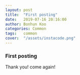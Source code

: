 ```yaml
---
layout: post
title:  "First posting"
date:   2019-07-16 20:16:00
author: Bonhun Koo
categories: Common
tags:	common
cover:  "/assets/instacode.png"
---
```


### First posting
Thank you! come again!
